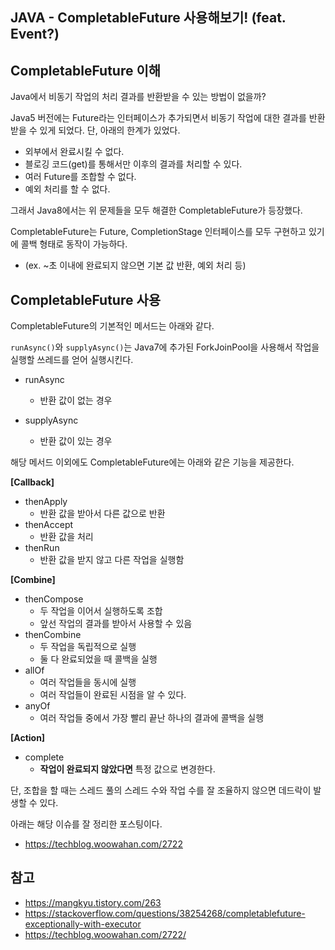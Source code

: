 ## JAVA - CompletableFuture 사용해보기! (feat. Event?)

## CompletableFuture 이해

Java에서 비동기 작업의 처리 결과를 반환받을 수 있는 방법이 없을까?

Java5 버전에는 Future라는 인터페이스가 추가되면서 비동기 작업에 대한 결과를 반환 받을 수 있게 되었다. 단, 아래의 한계가 있었다.
- 외부에서 완료시킬 수 없다.
- 블로깅 코드(get)를 통해서만 이후의 결과를 처리할 수 있다.
- 여러 Future를 조합할 수 없다.
- 예외 처리를 할 수 없다.

그래서 Java8에서는 위 문제들을 모두 해결한 CompletableFuture가 등장했다.

CompletableFuture는 Future, CompletionStage 인터페이스를 모두 구현하고 있기에 콜백 형태로 동작이 가능하다.
- (ex. ~초 이내에 완료되지 않으면 기본 값 반환, 예외 처리 등)

## CompletableFuture 사용

CompletableFuture의 기본적인 메서드는 아래와 같다.

`runAsync()`와 `supplyAsync()`는 Java7에 추가된 ForkJoinPool을 사용해서 작업을 실행할 쓰레드를 얻어 실행시킨다.

- runAsync
  - 반환 값이 없는 경우

- supplyAsync
  - 반환 값이 있는 경우

해당 메서드 이외에도 CompletableFuture에는 아래와 같은 기능을 제공한다.

**[Callback]**
- thenApply
  - 반환 값을 받아서 다른 값으로 반환
- thenAccept
  - 반환 값을 처리
- thenRun
  - 반환 값을 받지 않고 다른 작업을 실행함

**[Combine]**
- thenCompose
  - 두 작업을 이어서 실행하도록 조합
  - 앞선 작업의 결과를 받아서 사용할 수 있음
- thenCombine
  - 두 작업을 독립적으로 실행
  - 둘 다 완료되었을 때 콜백을 실행
- allOf
  - 여러 작업들을 동시에 실행
  - 여러 작업들이 완료된 시점을 알 수 있다.
- anyOf
  - 여러 작업들 중에서 가장 빨리 끝난 하나의 결과에 콜백을 실행

**[Action]**
- complete
  - **작업이 완료되지 않았다면** 특정 값으로 변경한다.

단, 조합을 할 때는 스레드 풀의 스레드 수와 작업 수를 잘 조율하지 않으면 데드락이 발생할 수 있다.

아래는 해당 이슈를 잘 정리한 포스팅이다.
- https://techblog.woowahan.com/2722

## 참고
- https://mangkyu.tistory.com/263
- https://stackoverflow.com/questions/38254268/completablefuture-exceptionally-with-executor
- https://techblog.woowahan.com/2722/
